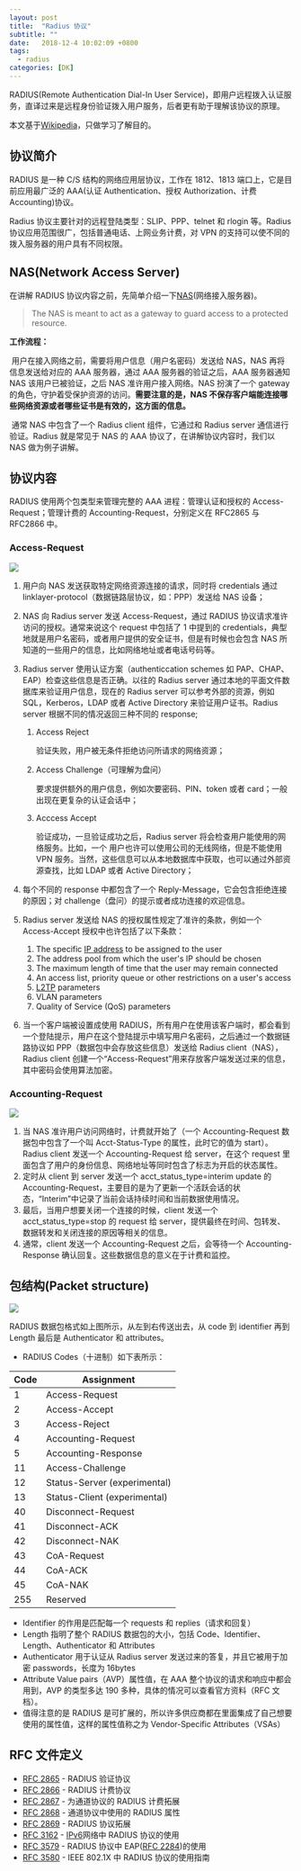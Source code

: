 ```yaml
---
layout: post
title:  "Radius 协议"
subtitle: ""
date:   2018-12-4 10:02:09 +0800
tags:
  - radius
categories: [DK]
---
```


 RADIUS(Remote Authentication Dial-In User Service)，即用户远程拨入认证服务，直译过来是远程身份验证拨入用户服务，后者更有助于理解该协议的原理。

 本文基于[Wikipedia](https://en.wikipedia.org/wiki/RADIUS)，只做学习了解目的。

## 协议简介

RADIUS 是一种 C/S 结构的网络应用层协议，工作在 1812、1813 端口上，它是目前应用最广泛的 AAA(认证 Authentication、授权 Authorization、计费 Accounting)协议。

Radius 协议主要针对的远程登陆类型：SLIP、PPP、telnet 和 rlogin 等。Radius 协议应用范围很广，包括普通电话、上网业务计费，对 VPN 的支持可以使不同的拨入服务器的用户具有不同权限。

## NAS(Network Access Server)

在讲解 RADIUS 协议内容之前，先简单介绍一下[NAS](https://wiki.freeradius.org/glossary/NAS)(网络接入服务器)。

> The NAS is meant to act as a gateway to guard access to a protected resource. 

**工作流程：**

​	用户在接入网络之前，需要将用户信息（用户名密码）发送给 NAS，NAS 再将信息发送给对应的 AAA 服务器，通过 AAA 服务器的验证之后，AAA 服务器通知 NAS 该用户已被验证，之后 NAS 准许用户接入网络。NAS 扮演了一个 gateway 的角色，守护着受保护资源的访问。**需要注意的是，NAS 不保存客户端能连接哪些网络资源或者哪些证书是有效的，这方面的信息。** 

​	通常 NAS 中包含了一个 Radius client 组件，它通过和 Radius server 通信进行验证。Radius 就是常见于 NAS 的 AAA 协议了，在讲解协议内容时，我们以 NAS 做为例子讲解。

## 协议内容

RADIUS 使用两个包类型来管理完整的 AAA 进程：管理认证和授权的 Access-Request；管理计费的 Accounting-Request，分别定义在 RFC2865 与 RFC2866 中。

### Access-Request

![](\pictures\Radius-access-request.png)

1. 用户向 NAS 发送获取特定网络资源连接的请求，同时将 credentials 通过 linklayer-protocol（数据链路层协议，如：PPP）发送给 NAS 设备；

2. NAS 向 Radius server 发送 Access-Request，通过 RADIUS 协议请求准许访问的授权。通常来说这个 request 中包括了 1 中提到的 credentials，典型地就是用户名密码，或者用户提供的安全证书，但是有时候也会包含 NAS 所知道的一些用户的信息，比如网络地址或者电话号码等。

3. Radius server 使用认证方案（authenticcation schemes 如 PAP、CHAP、EAP）检查这些信息是否正确。以往的 Radius server 通过本地的平面文件数据库来验证用户信息，现在的 Radius server 可以参考外部的资源，例如 SQL，Kerberos，LDAP 或者 Active Directory 来验证用户证书。Radius server 根据不同的情况返回三种不同的 response;

   1. Access Reject

      验证失败，用户被无条件拒绝访问所请求的网络资源；

   2. Access Challenge（可理解为盘问）

      要求提供额外的用户信息，例如次要密码、PIN、token 或者 card；一般出现在更复杂的认证会话中；

   3. Acccess Accept

      验证成功，一旦验证成功之后，Radius server 将会检查用户能使用的网络服务。比如，一个       用户也许可以使用公司的无线网络，但是不能使用 VPN 服务。当然，这些信息可以从本地数据库中获取，也可以通过外部资源查找，比如 LDAP 或者 Active Directory；

4. 每个不同的 response 中都包含了一个 Reply-Message，它会包含拒绝连接的原因；对 challenge（盘问）的提示或者成功连接的欢迎信息。

5. Radius server 发送给 NAS 的授权属性规定了准许的条款，例如一个 Access-Accept 授权中也许包括了以下条款：

   1. The specific [IP address](https://en.wikipedia.org/wiki/IP_address) to be assigned to the user
   2. The address pool from which the user's IP should be chosen
   3. The maximum length of time that the user may remain connected
   4. An access list, priority queue or other restrictions on a user's access
   5. [L2TP](https://en.wikipedia.org/wiki/L2TP) parameters
   6. VLAN parameters
   7. Quality of Service (QoS) parameters

6. 当一个客户端被设置成使用 RADIUS，所有用户在使用该客户端时，都会看到一个登陆提示，用户在这个登陆提示中填写用户名密码，之后通过一个数据链路协议如 PPP（数据包中会存放这些信息）发送给 Radius client（NAS），Radius client 创建一个“Access-Request”用来存放客户端发送过来的信息，其中密码会使用算法加密。

### Accounting-Request

![](\pictures\Radius-accounting-request.png)

1. 当 NAS 准许用户访问网络时，计费就开始了（一个 Accounting-Request 数据包中包含了一个叫 Acct-Status-Type 的属性，此时它的值为 start）。Radius client 发送一个 Accounting-Request 给 server，在这个 request 里面包含了用户的身份信息、网络地址等同时包含了标志为开启的状态属性。
2. 定时从 client 到 server 发送一个 acct_status_type=interim update 的 Accounting-Request，主要目的是为了更新一个活跃会话的状态，“Interim”中记录了当前会话持续时间和当前数据使用情况。
3. 最后，当用户想要关闭一个连接的时候，client 发送一个 acct_status_type=stop 的 request 给 server，提供最终在时间、包转发、数据转发和关闭连接的原因等相关的信息。
4. 通常，client 发送一个 Accounting-Request 之后，会等待一个 Accounting-Response 确认回复。这些数据信息的意义在于计费和监控。

## 包结构(Packet structure)

![](\pictures\Radius_packet_format.png)

RADIUS 数据包格式如上图所示，从左到右传送出去，从 code 到 identifier 再到 Length 最后是 Authenticator 和 attributes。

- RADIUS Codes（十进制）如下表所示：

| Code | Assignment     |
| ---- | -------------- |
|   1  | Access-Request |
|   2  | Access-Accept  |
|   3  | Access-Reject   |
|   4  | Accounting-Request|
|   5  | Accounting-Response|
|  11  | Access-Challenge |
|  12  | Status-Server (experimental) |
|  13  | Status-Client (experimental) |
|  40  | Disconnect-Request |
|  41  | Disconnect-ACK |
|  42  | Disconnect-NAK |
|  43  | CoA-Request |
|  44  | CoA-ACK |
|  45  | CoA-NAK |
|  255  | Reserved |

- Identifier 的作用是匹配每一个 requests 和 replies（请求和回复）
- Length 指明了整个 RADIUS 数据包的大小，包括 Code、Identifier、Length、Authenticator 和 Attributes
- Authenticator 用于认证从 Radius server 发送过来的答复，并且它被用于加密 passwords，长度为 16bytes
- Attribute Value pairs（AVP）属性值，在 AAA 整个协议的请求和响应中都会用到，AVP 的类型多达 190 多种，具体的情况可以查看官方资料（RFC 文档）。
- 值得注意的是 RADIUS 是可扩展的，所以许多供应商都在里面集成了自己想要使用的属性值，这样的属性值称之为 Vendor-Specific Attributes（VSAs）

## RFC 文件定义

- [RFC 2865](https://tools.ietf.org/html/rfc2865) - RADIUS 验证协议
- [RFC 2866](https://tools.ietf.org/html/rfc2866) - RADIUS 计费协议
- [RFC 2867](https://tools.ietf.org/html/rfc2867) - 为通道协议的 RADIUS 计费拓展
- [RFC 2868](https://tools.ietf.org/html/rfc2868) - 通道协议中使用的 RADIUS 属性
- [RFC 2869](https://tools.ietf.org/html/rfc2869) - RADIUS 协议拓展
- [RFC 3162](https://tools.ietf.org/html/rfc3162) - [IPv6](https://zh.wikipedia.org/wiki/IPv6)网络中 RADIUS 协议的使用
- [RFC 3579](https://tools.ietf.org/html/rfc3579) - RADIUS 协议中 EAP([RFC 2284](https://tools.ietf.org/html/rfc2284))的使用
- [RFC 3580](https://tools.ietf.org/html/rfc3580) - IEEE 802.1X 中 RADIUS 协议的使用指南

